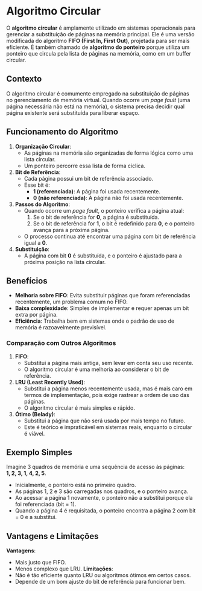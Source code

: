 # Algoritmo Circular
O **algoritmo circular** é amplamente utilizado em sistemas operacionais para gerenciar a substituição de páginas na memória principal. Ele é uma versão modificada do algoritmo **FIFO (First In, First Out)**, projetada para ser mais eficiente. É também chamado de **algoritmo do ponteiro** porque utiliza um ponteiro que circula pela lista de páginas na memória, como em um buffer circular.
## Contexto
O algoritmo circular é comumente empregado na substituição de páginas no gerenciamento de memória virtual. Quando ocorre um _page fault_ (uma página necessária não está na memória), o sistema precisa decidir qual página existente será substituída para liberar espaço.
## Funcionamento do Algoritmo
1. **Organização Circular**:
    - As páginas na memória são organizadas de forma lógica como uma lista circular.
    - Um ponteiro percorre essa lista de forma cíclica.
2. **Bit de Referência**:
    - Cada página possui um bit de referência associado.
    - Esse bit é:
        - **1 (referenciada)**: A página foi usada recentemente.
        - **0 (não referenciada)**: A página não foi usada recentemente.
3. **Passos do Algoritmo**:
    - Quando ocorre um _page fault_, o ponteiro verifica a página atual:
        1. Se o bit de referência for **0**, a página é substituída.
        2. Se o bit de referência for **1**, o bit é redefinido para **0**, e o ponteiro avança para a próxima página.
    - O processo continua até encontrar uma página com bit de referência igual a **0**.
4. **Substituição**:
    - A página com bit **0** é substituída, e o ponteiro é ajustado para a próxima posição na lista circular.
## Benefícios
- **Melhoria sobre FIFO**: Evita substituir páginas que foram referenciadas recentemente, um problema comum no FIFO.
- **Baixa complexidade**: Simples de implementar e requer apenas um bit extra por página.
- **Eficiência**: Trabalha bem em sistemas onde o padrão de uso de memória é razoavelmente previsível.
### Comparação com Outros Algoritmos
1. **FIFO**:
    - Substitui a página mais antiga, sem levar em conta seu uso recente.
    - O algoritmo circular é uma melhoria ao considerar o bit de referência.
2. **LRU (Least Recently Used)**:
    - Substitui a página menos recentemente usada, mas é mais caro em termos de implementação, pois exige rastrear a ordem de uso das páginas.
    - O algoritmo circular é mais simples e rápido.
3. **Ótimo (Belady)**:
    - Substitui a página que não será usada por mais tempo no futuro.
    - Este é teórico e impraticável em sistemas reais, enquanto o circular é viável.
## Exemplo Simples
Imagine 3 quadros de memória e uma sequência de acesso às páginas:  
**1, 2, 3, 1, 4, 2, 5**.
- Inicialmente, o ponteiro está no primeiro quadro.
- As páginas 1, 2 e 3 são carregadas nos quadros, e o ponteiro avança.
- Ao acessar a página 1 novamente, o ponteiro não a substitui porque ela foi referenciada (bit = 1).
- Quando a página 4 é requisitada, o ponteiro encontra a página 2 com bit = 0 e a substitui.
## Vantagens e Limitações
**Vantagens**:
- Mais justo que FIFO.
- Menos complexo que LRU.
**Limitações**:
- Não é tão eficiente quanto LRU ou algoritmos ótimos em certos casos.
- Depende de um bom ajuste do bit de referência para funcionar bem.